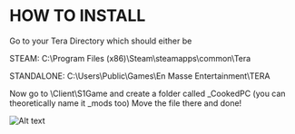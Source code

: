 # HOW TO INSTALL 

Go to your Tera Directory which should either be 

STEAM:  C:\Program Files (x86)\Steam\steamapps\common\Tera

STANDALONE:  C:\Users\Public\Games\En Masse Entertainment\TERA

Now go to \Client\S1Game and create a folder called _CookedPC (you can theoretically name it _mods too)
Move the file there and done!

![Alt text](https://i.imgur.com/Xu2BkQr.png?raw=true "Preview")

